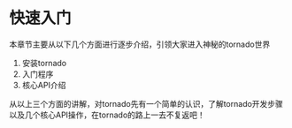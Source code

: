 # 快速入门

本章节主要从以下几个方面进行逐步介绍，引领大家进入神秘的tornado世界

1. 安装tornado
2. 入门程序
3. 核心API介绍

从以上三个方面的讲解，对tornado先有一个简单的认识，了解tornado开发步骤以及几个核心API操作，在tornado的路上一去不复返吧！

